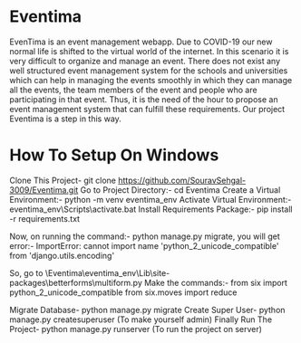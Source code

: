 # Eventima
EvenTima is an event management webapp. Due to COVID-19 our new normal life is shifted to the virtual world of the internet. In this scenario it is very difficult to organize and manage an event. There does not exist any well structured event management system for the schools and universities which can help in managing the events smoothly in which they can manage all the events, the team members of the event and people who are participating in that event. Thus, it is the need of the hour to propose an event management system that can fulfill these requirements. Our project Eventima is a step in this way.

# How To Setup On Windows
Clone This Project- git clone https://github.com/SouravSehgal-3009/Eventima.git
Go to Project Directory:-  cd Eventima
Create a Virtual Environment:-  python -m venv eventima_env
Activate Virtual Environment:- eventima_env\Scripts\activate.bat
Install Requirements Package:- pip install -r requirements.txt

Now, on running the command:- python manage.py migrate, you will get error:-
                  ImportError: cannot import name 'python_2_unicode_compatible' from 'django.utils.encoding'

So, go to \Eventima\eventima_env\Lib\site-packages\betterforms\multiform.py
Make the commands:-
from six import python_2_unicode_compatible
from six.moves import reduce

Migrate Database- python manage.py migrate
Create Super User- python manage.py createsuperuser (To make yourself admin)
Finally Run The Project- python manage.py runserver (To run the project on server)
